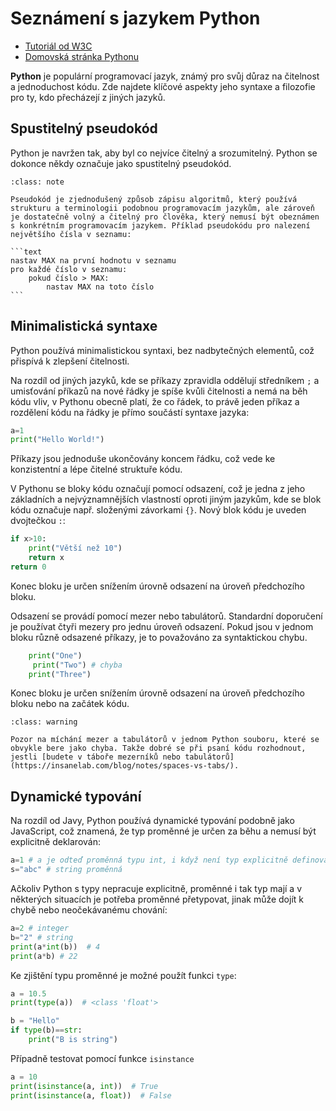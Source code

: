 Seznámení s jazykem Python
==========================

* [Tutoriál od W3C](https://www.w3schools.com/python/default.asp)
* [Domovská stránka Pythonu](https://www.python.org)

**Python** je populární programovací jazyk, známý pro svůj důraz na čitelnost a jednoduchost kódu. Zde najdete klíčové aspekty jeho syntaxe a filozofie pro ty, kdo přecházejí z jiných jazyků.

Spustitelný pseudokód
---------------------

Python je navržen tak, aby byl co nejvíce čitelný a srozumitelný. Python se dokonce někdy označuje jako spustitelný pseudokód.

````{admonition} Co je to pseudokód?
:class: note

Pseudokód je zjednodušený způsob zápisu algoritmů, který používá strukturu a terminologii podobnou programovacím jazykům, ale zároveň je dostatečně volný a čitelný pro člověka, který nemusí být obeznámen s konkrétním programovacím jazykem. Příklad pseudokódu pro nalezení největšího čísla v seznamu:

```text
nastav MAX na první hodnotu v seznamu
pro každé číslo v seznamu:
    pokud číslo > MAX:
        nastav MAX na toto číslo
```
````

Minimalistická syntaxe
----------------------

Python používá minimalistickou syntaxi, bez nadbytečných elementů, což přispívá k zlepšení čitelnosti. 

Na rozdíl od jiných jazyků, kde se příkazy zpravidla oddělují středníkem `;` a umisťování příkazů na nové řádky je spíše kvůli čitelnosti a nemá na běh kódu vliv, v Pythonu obecně platí, že co řádek, to právě jeden příkaz a rozdělení kódu na řádky je přímo součástí syntaxe jazyka:

```python
a=1
print("Hello World!")
```

Příkazy jsou jednoduše ukončovány koncem řádku, což vede ke konzistentní a lépe čitelné struktuře kódu.

V Pythonu se bloky kódu označují pomocí odsazení, což je jedna z jeho základních a nejvýznamnějších vlastností oproti jiným jazykům, kde se blok kódu označuje např. složenými závorkami `{}`. Nový blok kódu je uveden dvojtečkou `:`:

```python
if x>10:
    print("Větší než 10")
    return x
return 0
```

Konec bloku je určen snížením úrovně odsazení na úroveň předchozího bloku.

Odsazení se provádí pomocí mezer nebo tabulátorů. Standardní doporučení je používat čtyři mezery pro jednu úroveň odsazení. Pokud jsou v jednom bloku různě odsazené příkazy, je to považováno za syntaktickou chybu.

```python
    print("One")
     print("Two") # chyba
    print("Three")
```
Konec bloku je určen snížením úrovně odsazení na úroveň předchozího bloku nebo na začátek kódu.

```{admonition} Tabulátor nebo mezera
:class: warning

Pozor na míchání mezer a tabulátorů v jednom Python souboru, které se obvykle bere jako chyba. Takže dobré se při psaní kódu rozhodnout, jestli [budete v táboře mezerníků nebo tabulátorů](https://insanelab.com/blog/notes/spaces-vs-tabs/).
```

Dynamické typování
------------------

Na rozdíl od Javy, Python používá dynamické typování podobně jako JavaScript, což znamená, že typ proměnné je určen za běhu a nemusí být explicitně deklarován:

```python
a=1 # a je odteď proměnná typu int, i když není typ explicitně definován
s="abc" # string proměnná
```

Ačkoliv Python s typy nepracuje explicitně, proměnné i tak typ mají a v některých situacích je potřeba proměnné přetypovat, jinak může dojít k chybě nebo neočekávanému chování:

```python
a=2 # integer 
b="2" # string
print(a*int(b))  # 4
print(a*b) # 22
```

Ke zjištění typu proměnné je možné použít funkci `type`:

```python
a = 10.5
print(type(a))  # <class 'float'>

b = "Hello"
if type(b)==str:
    print("B is string")
```

Případně testovat pomocí funkce `isinstance`

```python
a = 10
print(isinstance(a, int))  # True
print(isinstance(a, float))  # False
```